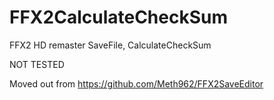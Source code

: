# FFX2CalculateCheckSum
FFX2 HD remaster SaveFile, CalculateCheckSum

NOT TESTED

Moved out from https://github.com/Meth962/FFX2SaveEditor
